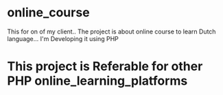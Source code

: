 # online_course
This for on of my client.. The project is about online course to learn Dutch language... I'm Developing it using PHP

# This project is Referable for other PHP online_learning_platforms 
